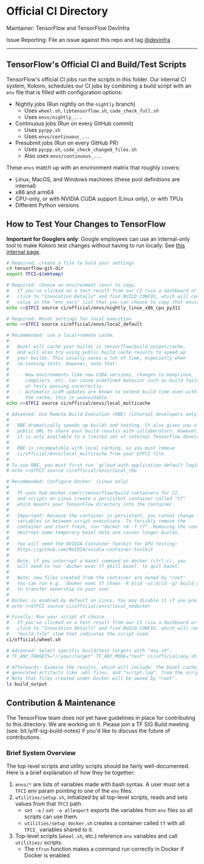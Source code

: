 # Official CI Directory

Maintainer: TensorFlow and TensorFlow DevInfra

Issue Reporting: File an issue against this repo and tag
[@devinfra](https://github.com/orgs/tensorflow/teams/devinfra)

********************************************************************************

## TensorFlow's Official CI and Build/Test Scripts

TensorFlow's official CI jobs run the scripts in this folder. Our internal CI
system, Kokoro, schedules our CI jobs by combining a build script with an `env` file that is filled with configuration options:

- Nightly jobs (Run nightly on the `nightly` branch)
    - Uses `wheel.sh`, `libtensorflow.sh`, `code_check_full.sh`
    - Uses `envs/nightly_...`
- Continuous jobs (Run on every GitHub commit)
    - Uses `pycpp.sh`
    - Uses `envs/continuous_...`
- Presubmit jobs (Run on every GitHub PR)
    - Uses `pycpp.sh`, `code_check_changed_files.sh`
    - Also uses `envs/continuous_...`

These `envs` match up with an environment matrix that roughly covers:

-   Linux, MacOS, and Windows machines (these pool definitions are internal)
-   x86 and arm64
-   CPU-only, or with NVIDIA CUDA support (Linux only), or with TPUs
-   Different Python versions

## How to Test Your Changes to TensorFlow

**Important for Googlers only**: Google employees can use an internal-only tool to make Kokoro test changes without having to run locally. See [this internal page](http://go/tf-devinfra/cli_tools).

```bash
# Required: create a file to hold your settings
cd tensorflow-git-dir
export TFCI=$(mktemp)

# Required: choose an environment (env) to copy.
#   If you've clicked on a test result from our CI (via a dashboard or GitHub link),
#   click to "Invocation Details" and find BUILD_CONFIG, which will contain a TFCI
#   value in the "env_vars" list that you can choose to copy that environment.
echo >>$TFCI source ci/official/envs/nightly_linux_x86_cpu_py311

# Required: Reset settings for local execution
echo >>$TFCI source ci/official/envs/local_default

# Recommended: use a local+remote cache.
#
#   Bazel will cache your builds in tensorflow/build_output/cache,
#   and will also try using public build cache results to speed up
#   your builds. This usually saves a lot of time, especially when
#   re-running tests. However, note that:
# 
#    - New environments like new CUDA versions, changes to manylinux,
#      compilers, etc. can cause undefined behavior such as build failures
#      or tests passing incorrectly.
#    - Automatic LLVM updates are known to extend build time even with
#      the cache; this is unavoidable.
echo >>$TFCI source ci/official/envs/local_multicache

# Advanced: Use Remote Build Execution (RBE) (internal developers only)
#
#   RBE dramatically speeds up builds and testing. It also gives you a
#   public URL to share your build results with collaborators. However,
#   it is only available to a limited set of internal TensorFlow developers.
#
#   RBE is incompatible with local caching, so you must remove
#   ci/official/envs/local_multicache from your $TFCI file.
#
# To use RBE, you must first run `gcloud auth application-default login`, then:
# echo >>$TFCI source ci/official/envs/local_rbe

# Recommended: Configure Docker. (Linux only)
#
#   TF uses hub.docker.com/r/tensorflow/build containers for CI,
#   and scripts on Linux create a persistent container called "tf"
#   which mounts your TensorFlow directory into the container.
#
#   Important: because the container is persistent, you cannot change TFCI
#   variables in between script executions. To forcibly remove the
#   container and start fresh, run "docker rm -f tf". Removing the container
#   destroys some temporary bazel data and causes longer builds.
#
#   You will need the NVIDIA Container Toolkit for GPU testing:
#   https://github.com/NVIDIA/nvidia-container-toolkit
#
#   Note: if you interrupt a bazel command on docker (ctrl-c), you
#   will need to run `docker exec tf pkill bazel` to quit bazel.
#
#   Note: new files created from the container are owned by "root".
#   You can run e.g. `docker exec tf chown -R $(id -u):$(id -g) build_output`
#   to transfer ownership to your user.
#
# Docker is enabled by default on Linux. You may disable it if you prefer:
# echo >>$TFCI source ci/official/envs/local_nodocker

# Finally: Run your script of choice.
#   If you've clicked on a test result from our CI (via a dashboard or GitHub link),
#   click to "Invocation Details" and find BUILD_CONFIG, which will contain a 
#   "build_file" item that indicates the script used.
ci/official/wheel.sh

# Advanced: Select specific build/test targets with "any.sh".
# TF_ANY_TARGETS="//your/target" TF_ANY_MODE="test" ci/official/any.sh

# Afterwards: Examine the results, which will include: The bazel cache,
# generated artifacts like .whl files, and "script.log", from the script.
# Note that files created under Docker will be owned by "root".
ls build_output
```

## Contribution & Maintenance

The TensorFlow team does not yet have guidelines in place for contributing to
this directory. We are working on it. Please join a TF SIG Build meeting (see:
bit.ly/tf-sig-build-notes) if you'd like to discuss the future of contributions.

### Brief System Overview

The top-level scripts and utility scripts should be fairly well-documented. Here is a brief explanation of how they tie together:

1. `envs/*` are lists of variables made with bash syntax. A user must
   set a `TFCI` env param pointing to one of the `env` files.
2. `utilities/setup.sh`, initialized by all top-level scripts, reads and sets values from that `TFCI` path.
    - `set -a` / `set -o allexport` exports the variables from `env` files so all scripts can use them.
    - `utilities/setup_docker.sh` creates a container called `tf` with all `TFCI_` variables shared to it.
4. Top-level scripts (`wheel.sh`, etc.) reference `env` variables and call `utilities/` scripts.
    - The `tfrun` function makes a command run correctly in Docker if Docker is enabled.
